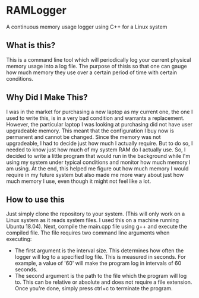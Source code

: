 # RAMLogger
A continuous memory usage logger using C++ for a Linux system

## What is this?
This is a command line tool which will periodically log your current physical memory usage into a log file. The purpose of thisis so that one can gauge how much memory they use over a certain period of time with certain conditions.

## Why Did I Make This?
I was in the market for purchasing a new laptop as my current one, the one I used to write this, is in a very bad condition and warrants a replacement. However, the particular laptop I was looking at purchasing did not have user upgradeable memory.
This meant that the configuration I buy now is permanent and cannot be changed. Since the memory was not upgradeable, I had to decide just how much I actually require. But to do so, I needed to know just how much of my system RAM do I actually use. 
So, I decided to write a little program that would run in the background while I'm using my system under typical conditions and monitor how much memory I am using. At the end, this helped me figure out how much memory I would require in my future system but also made me more wary about just how much memory I use, even though it might not feel like a lot.

## How to use this
Just simply clone the repository to your system. (This will only work on a Linux system as it reads system files. I used this on a machine running Ubuntu 18.04).
Next, compile the main.cpp file using g++ and execute the compiled file. The file requires two command line arguments when executing:
- The first argument is the interval size. This determines how often the logger will log to a specified log file. This is measured in seconds. For example, a value of '60' will make the program log in intervals of 60 seconds.
- The second argument is the path to the file which the program will log to. This can be relative or absolute and does not require a file extension.
Once you're done, simply press ctrl+c to terminate the program.
